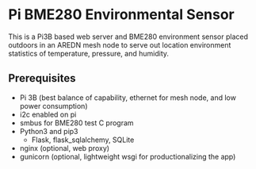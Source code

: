 # Pi BME280 Environmental Sensor
This is a Pi3B based web server and BME280 environment sensor placed outdoors in an AREDN mesh node to serve out location environment statistics of temperature, pressure, and humidity.

## Prerequisites
- Pi 3B (best balance of capability, ethernet for mesh node, and low power consumption)
- i2c enabled on pi
- smbus for BME280 test C program
- Python3 and pip3
	- Flask, flask_sqlalchemy, SQLite
- nginx (optional, web proxy)
- gunicorn (optional, lightweight wsgi for productionalizing the app)


